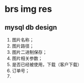 # brs img res

## mysql db design

1. 图片名称；
2. 图片路径；
3. 图片二进制保存；
4. 图片相关参数；
5. 是否已经被使用，下载（客户下载）
6. 订单号；
7. 